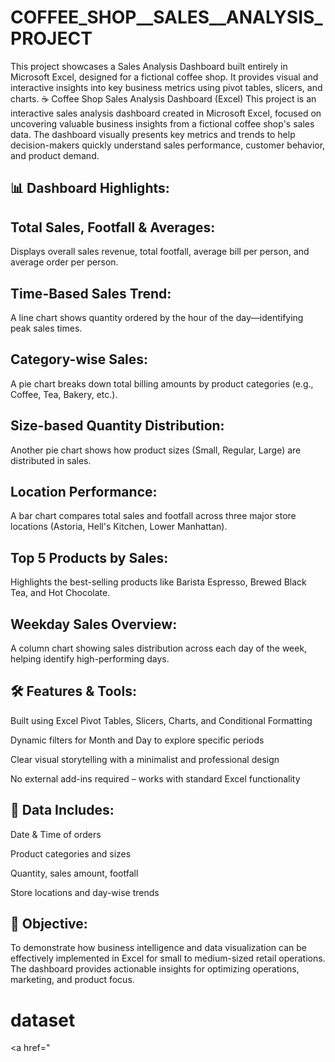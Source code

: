 # COFFEE_SHOP__SALES__ANALYSIS_PROJECT
This project showcases a Sales Analysis Dashboard built entirely in Microsoft Excel, designed for a fictional coffee shop. It provides visual and interactive insights into key business metrics using pivot tables, slicers, and charts.
☕ Coffee Shop Sales Analysis Dashboard (Excel)
This project is an interactive sales analysis dashboard created in Microsoft Excel, focused on uncovering valuable business insights from a fictional coffee shop's sales data. The dashboard visually presents key metrics and trends to help decision-makers quickly understand sales performance, customer behavior, and product demand.

## 📊 Dashboard Highlights:
## Total Sales, Footfall & Averages:
Displays overall sales revenue, total footfall, average bill per person, and average order per person.

## Time-Based Sales Trend:
A line chart shows quantity ordered by the hour of the day—identifying peak sales times.

##  Category-wise Sales:
A pie chart breaks down total billing amounts by product categories (e.g., Coffee, Tea, Bakery, etc.).

## Size-based Quantity Distribution:
Another pie chart shows how product sizes (Small, Regular, Large) are distributed in sales.

## Location Performance:
A bar chart compares total sales and footfall across three major store locations (Astoria, Hell's Kitchen, Lower Manhattan).

## Top 5 Products by Sales:
Highlights the best-selling products like Barista Espresso, Brewed Black Tea, and Hot Chocolate.

## Weekday Sales Overview:
A column chart showing sales distribution across each day of the week, helping identify high-performing days.

## 🛠 Features & Tools:
Built using Excel Pivot Tables, Slicers, Charts, and Conditional Formatting

Dynamic filters for Month and Day to explore specific periods

Clear visual storytelling with a minimalist and professional design

No external add-ins required – works with standard Excel functionality

## 📁 Data Includes:
Date & Time of orders

Product categories and sizes

Quantity, sales amount, footfall

Store locations and day-wise trends

## 🎯 Objective:
To demonstrate how business intelligence and data visualization can be effectively implemented in Excel for small to medium-sized retail operations. The dashboard provides actionable insights for optimizing operations, marketing, and product focus.

# dataset
<a href="
